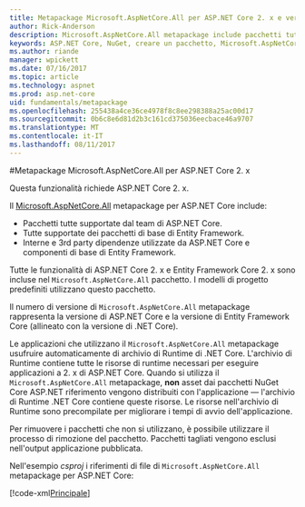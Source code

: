 ```yaml
---
title: Metapackage Microsoft.AspNetCore.All per ASP.NET Core 2. x e versioni successive
author: Rick-Anderson
description: Microsoft.AspNetCore.All metapackage include pacchetti tutte supportati.
keywords: ASP.NET Core, NuGet, creare un pacchetto, Microsoft.AspNetCore.All, metapackage
ms.author: riande
manager: wpickett
ms.date: 07/16/2017
ms.topic: article
ms.technology: aspnet
ms.prod: asp.net-core
uid: fundamentals/metapackage
ms.openlocfilehash: 255438a4ce36ce4978f8c8ee298388a25ac00d17
ms.sourcegitcommit: 0b6c8e6d81d2b3c161cd375036eecbace46a9707
ms.translationtype: MT
ms.contentlocale: it-IT
ms.lasthandoff: 08/11/2017
---
```

#<a name="microsoftaspnetcoreall-metapackage-for-aspnet-core-2x"></a>Metapackage Microsoft.AspNetCore.All per ASP.NET Core 2. x

Questa funzionalità richiede ASP.NET Core 2. x.

Il [Microsoft.AspNetCore.All](https://www.nuget.org/packages/Microsoft.AspNetCore.All) metapackage per ASP.NET Core include:

* Pacchetti tutte supportate dal team di ASP.NET Core.
* Tutte supportate dei pacchetti di base di Entity Framework. 
* Interne e 3rd party dipendenze utilizzate da ASP.NET Core e componenti di base di Entity Framework. 

Tutte le funzionalità di ASP.NET Core 2. x e Entity Framework Core 2. x sono incluse nel `Microsoft.AspNetCore.All` pacchetto. I modelli di progetto predefiniti utilizzano questo pacchetto.

Il numero di versione di `Microsoft.AspNetCore.All` metapackage rappresenta la versione di ASP.NET Core e la versione di Entity Framework Core (allineato con la versione di .NET Core).

Le applicazioni che utilizzano il `Microsoft.AspNetCore.All` metapackage usufruire automaticamente di archivio di Runtime di .NET Core. L'archivio di Runtime contiene tutte le risorse di runtime necessari per eseguire applicazioni a 2. x di ASP.NET Core. Quando si utilizza il `Microsoft.AspNetCore.All` metapackage, **non** asset dai pacchetti NuGet Core ASP.NET riferimento vengono distribuiti con l'applicazione &mdash; l'archivio di Runtime .NET Core contiene queste risorse. <!-- todo add link to Runtime store -->Le risorse nell'archivio di Runtime sono precompilate per migliorare i tempi di avvio dell'applicazione.

Per rimuovere i pacchetti che non si utilizzano, è possibile utilizzare il processo di rimozione del pacchetto. Pacchetti tagliati vengono esclusi nell'output applicazione pubblicata.

Nell'esempio *csproj* i riferimenti di file di `Microsoft.AspNetCore.All` metapackage per ASP.NET Core:

[!code-xml[Principale](..\mvc\views\view-compilation\sample\MvcRazorCompileOnPublish2.csproj?highlight=9)]
